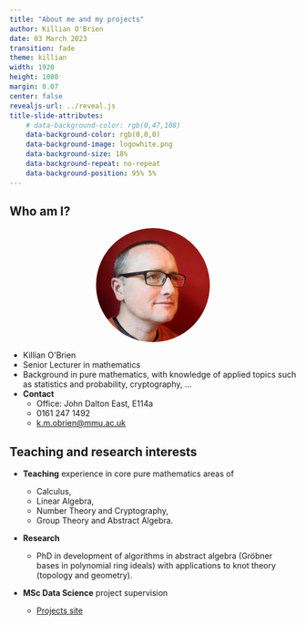 ```yaml
---
title: "About me and my projects"
author: Killian O'Brien
date: 03 March 2023
transition: fade
theme: killian
width: 1920
height: 1080
margin: 0.07
center: false
revealjs-url: ../reveal.js
title-slide-attributes:
    # data-background-color: rgb(0,47,108)	
    data-background-color: rgb(0,0,0)
    data-background-image: logowhite.png
    data-background-size: 18%
    data-background-repeat: no-repeat
    data-background-position: 95% 5%	
---
```


## Who am I?

<img src="./mee.jpg" height=200 style="display:block; margin:auto;vertical-align:middle;border-radius:50%"></img>

* Killian O'Brien 
* Senior Lecturer in mathematics
* Background in pure mathematics, with knowledge of applied topics such as statistics and probability, cryptography, ...
* **Contact**
    - Office: John Dalton East, E114a
    - 0161 247 1492
    - [k.m.obrien@mmu.ac.uk](mailto:k.m.obrien@mmu.ac.uk)

## Teaching and research interests

* **Teaching** experience in core pure mathematics areas of 
    - Calculus, 
    - Linear Algebra, 
    - Number Theory and Cryptography, 
    - Group Theory and Abstract Algebra.
* **Research**
    - PhD in development of algorithms in abstract algebra (Gröbner bases in polynomial ring ideals) with applications to knot theory (topology and geometry). 

* **MSc Data Science** project supervision
    - <a href="http://projectlist.cmdt-students.net/?q=my-projects" target="_blank">Projects site</a>


